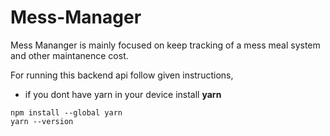 # Mess-Manager
Mess Mananger is mainly focused on keep tracking of a mess meal system and other maintanence cost.

For running this backend api follow given instructions,
* if you dont have yarn in your device install __yarn__ 

```
npm install --global yarn
yarn --version

```

